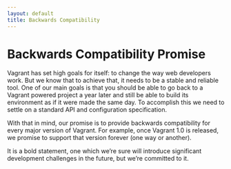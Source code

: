 ```yaml
---
layout: default
title: Backwards Compatibility
---
```


<h1 class="top">Backwards Compatibility Promise</h1>

Vagrant has set high goals for itself: to change the way web
developers work. But we know that to achieve that, it needs to be
a stable and reliable tool. One of our main goals is that you should
be able to go back to a Vagrant powered project a year later and still
be able to build its environment as if it were made the same day. To
accomplish this we need to settle on a standard API and configuration
specification.

With that in mind, our promise is to provide backwards compatibility
for every major version of Vagrant. For example, once Vagrant 1.0 is
released, we promise to support that version forever (one way or another).

It is a bold statement, one which we’re sure will introduce significant
development challenges in the future, but we’re committed to it.
